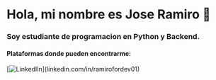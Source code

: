 # Hola, mi nombre es Jose Ramiro 👋

### Soy estudiante de programacion en Python y Backend.

#### Plataformas donde pueden encontrarme:
[![LinkedlIn]([https://img.shields.io/badge/YOUR_LINKEDIN_URL](https://img.shields.io/badge/LinkedIn-Brais_Moure-0077B5?style=for-the-badge&logo=linkedin&logoColor=white&labelColor=101010))](linkedin.com/in/ramirofordev01)

